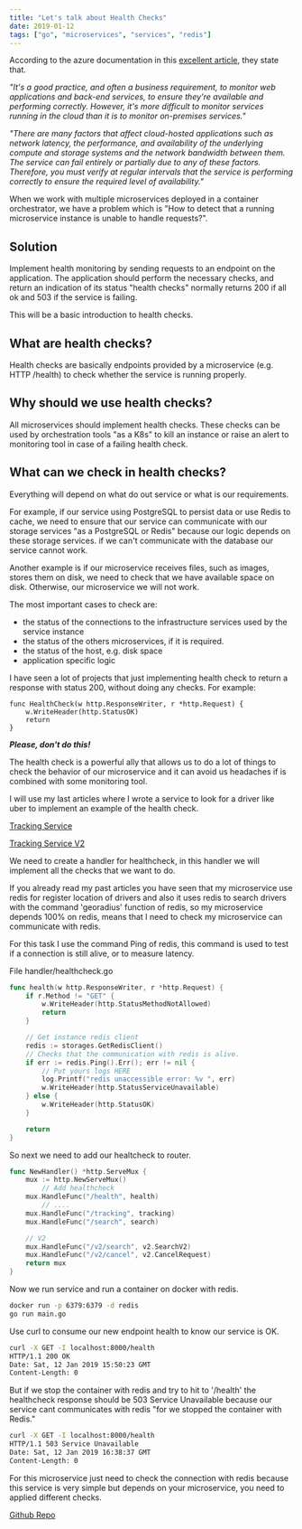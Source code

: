 ```yaml
---
title: "Let's talk about Health Checks"
date: 2019-01-12
tags: ["go", "microservices", "services", "redis"]
---
```


According to the azure documentation in this [excellent article](https://docs.microsoft.com/en-us/azure/architecture/patterns/health-endpoint-monitoring), they state that.

*"It's a good practice, and often a business requirement, to monitor web applications and back-end services, to ensure they're available and performing correctly. However, it's more difficult to monitor services running in the cloud than it is to monitor on-premises services."*

*"There are many factors that affect cloud-hosted applications such as network latency, the performance, and availability of the underlying compute and storage systems and the network bandwidth between them. The service can fail entirely or partially due to any of these factors. Therefore, you must verify at regular intervals that the service is performing correctly to ensure the required level of availability."*

When we work with multiple microservices deployed in a container orchestrator, we have a problem which is "How to detect that a running microservice instance is unable to handle requests?".

## Solution

Implement health monitoring by sending requests to an endpoint on the application. The application should perform the necessary checks, and return an indication of its status "health checks" normally returns 200 if all ok and 503 if the service is failing.

This will be a basic introduction to health checks.

## What are health checks?

Health checks are basically endpoints provided by a microservice (e.g. HTTP /health) to check whether the service is running properly.

## Why should we use health checks?

All microservices should implement health checks. These checks can be used by orchestration tools "as a K8s" to kill an instance or raise an alert to monitoring tool in case of a failing health check.

## What can we check in health checks?
Everything will depend on what do out service or what is our requirements.

For example, if our service using PostgreSQL to persist data or use Redis to cache, we need to ensure that our service can communicate with our storage services "as a PostgreSQL or Redis" because our logic depends on these storage services. if we can't communicate with the database our service cannot work.

Another example is if our microservice receives files, such as images, stores them on disk, we need to check that we have available space on disk. Otherwise, our microservice we will not work.

The most important cases to check are:
* the status of the connections to the infrastructure services used by the service instance
* the status of the others microservices, if it is required.
* the status of the host, e.g. disk space
* application specific logic

I have seen a lot of projects that just implementing health check to return a response with status 200, without doing any checks. For example:

```golang
func HealthCheck(w http.ResponseWriter, r *http.Request) {
	w.WriteHeader(http.StatusOK)
	return
}
```

***Please, don't do this!***

The health check is a powerful ally that allows us to do a lot of things to check the behavior of our microservice and it can avoid us headaches if is combined with some monitoring tool.

I will use my last articles where I wrote a service to look for a driver like uber to implement an example of the health check.

[Tracking Service](https://dev.to/douglasmakey/tracking-service-with-go-and-redis-43mm)

[Tracking Service V2](https://dev.to/douglasmakey/tracking-service-v2-28fd)


We need to create a handler for healthcheck, in this handler we will implement all the checks that we want to do.

If you already read my past articles you have seen that my microservice use redis for register location of drivers and also it uses redis to search drivers with the command 'georadius' function of redis, so my microservice depends 100% on redis, means that I need to check my microservice can communicate with redis.

For this task I use the command Ping of redis, this command is used to test if a connection is still alive, or to measure latency.

File handler/healthcheck.go

```go
func health(w http.ResponseWriter, r *http.Request) {
	if r.Method != "GET" {
		w.WriteHeader(http.StatusMethodNotAllowed)
		return
	}

	// Get instance redis client
	redis := storages.GetRedisClient()
	// Checks that the communication with redis is alive.
	if err := redis.Ping().Err(); err != nil {
		// Put yours logs HERE
		log.Printf("redis unaccessible error: %v ", err)
		w.WriteHeader(http.StatusServiceUnavailable)
	} else {
		w.WriteHeader(http.StatusOK)
	}

	return
}

```

So next we need to add our healtcheck to router.
```go
func NewHandler() *http.ServeMux {
	mux := http.NewServeMux()
        // Add healthcheck
	mux.HandleFunc("/health", health)
        // ....
	mux.HandleFunc("/tracking", tracking)
	mux.HandleFunc("/search", search)

	// V2
	mux.HandleFunc("/v2/search", v2.SearchV2)
	mux.HandleFunc("/v2/cancel", v2.CancelRequest)
	return mux
}
```

Now we run service and run a container on docker with redis.

```bash
docker run -p 6379:6379 -d redis
go run main.go
```

Use curl to consume our new endpoint health to know our service is OK.

```bash
curl -X GET -I localhost:8000/health                                                                                                              1212:50:15
HTTP/1.1 200 OK
Date: Sat, 12 Jan 2019 15:50:23 GMT
Content-Length: 0
```


But if we stop the container with redis and try to hit to '/health' the healthcheck response should be 503 Service Unavailable because our service cant communicates with redis "for we stopped the container with Redis."

```bash
curl -X GET -I localhost:8000/health                                                                                                              1313:38:24
HTTP/1.1 503 Service Unavailable
Date: Sat, 12 Jan 2019 16:38:37 GMT
Content-Length: 0
```

For this microservice just need to check the connection with redis because this service is very simple but depends on your microservice, you need to applied different checks.

[Github Repo](https://github.com/douglasmakey/tracking)